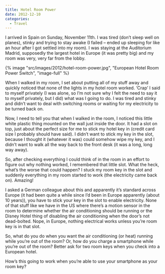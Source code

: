 ```yaml
---
title: Hotel Room Power
date: 2012-12-10
categories: 
  - Travel
---
```


I arrived in Spain on Sunday, November 11th. I was tired (don’t sleep well on planes), stinky and trying to stay awake (I failed – ended up sleeping for like an hour after I got settled into my room). I was staying at the Auditorium Madrid, supposedly the largest hotel in Europe (it was pretty big) and my room was very, very far from the lobby.

{% image "src/images/2012/hotel-room-power.jpg", "European Hotel Room Power Switch", "image-full" %}

When I walked in my room, I set about putting all of my stuff away and quickly noticed that none of the lights in my hotel room worked. ‘Crap’ I said to myself privately (I was alone, so I’m not sure why I felt the need to say it to myself privately, but I did) what was I going to do. I was tired and stinky and didn’t want to deal with switching rooms or waiting for my electricity to be turned back on.

Now, I need to tell you that when I walked in the room, I noticed this little white plastic thing mounted on the wall just inside the door. It had a slot on top, just about the perfect size for me to stick my hotel key in (credit card size I probably should have said). I didn’t want to stick my key in the slot, because I thought it (whatever it was) could somehow wipe my key, and I didn’t want to walk all the way back to the front desk (it was a long, long way away).

So, after checking everything I could think of in the room in an effort to figure out why nothing worked, I remembered that little slot. What the heck, what’s the worse that could happen? I stuck my room key in the slot and suddenly everything in my room started to work (the electricity came back on). Amazing!

I asked a German colleague about this and apparently it’s standard across Europe (it had been quite a while since I’d been in Europe apparently (about 10 years)), you have to stick your key in the slot to enable electricity. None of that stuff like we have in the US where there’s a motion sensor in the room to determine whether the air conditioning should be running or the Disney Hotel thing of disabling the air conditioning when the door’s not dead-bolted. Nope, in Europe, nothing electrical works unless you’re room key is in that slot.

So, what do you do when you want the air conditioning (or heat) running while you’re out of the room? Or, how do you charge a smartphone while you’re out of the room? Better ask for two room keys when you check into a European hotel.

How’s this going to work when you’re able to use your smartphone as your room key?
